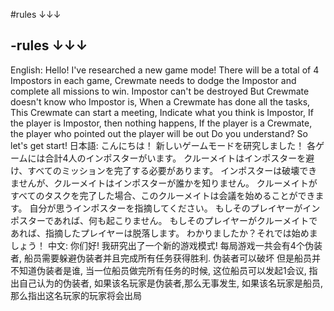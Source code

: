 #rules ↓↓↓

-rules ↓↓↓
-------------------------------------------------------------------------------------------------------------
English:
Hello!
I've researched a new game mode!
There will be a total of 4 Impostors in each game,
Crewmate needs to dodge the Impostor and complete all missions to win.
Impostor can't be destroyed
But Crewmate doesn't know who Impostor is,
When a Crewmate has done all the tasks,
This Crewmate can start a meeting,
Indicate what you think is Impostor,
If the player is Impostor, then nothing happens,
If the player is a Crewmate, the player who pointed out the player will be out
Do you understand? So let's get start!
日本語:
こんにちは！
新しいゲームモードを研究しました！
各ゲームには合計4人のインポスターがいます。
クルーメイトはインポスターを避け、すべてのミッションを完了する必要があります。
インポスターは破壊できませんが、クルーメイトはインポスターが誰かを知りません。
クルーメイトがすべてのタスクを完了した場合、このクルーメイトは会議を始めることができます。
自分が思うインポスターを指摘してください。
もしそのプレイヤーがインポスターであれば、何も起こりません。
もしそのプレイヤーがクルーメイトであれば、指摘したプレイヤーは脱落します。
わかりましたか？それでは始めましょう！
中文:
你们好!
我研究出了一个新的游戏模式!
每局游戏一共会有4个伪装者,
船员需要躲避伪装者并且完成所有任务获得胜利.
伪装者可以破坏
但是船员并不知道伪装者是谁,
当一位船员做完所有任务的时候,
这位船员可以发起1会议,
指出自己认为的伪装者,
如果该名玩家是伪装者,那么无事发生,
如果该名玩家是船员,那么指出这名玩家的玩家将会出局
